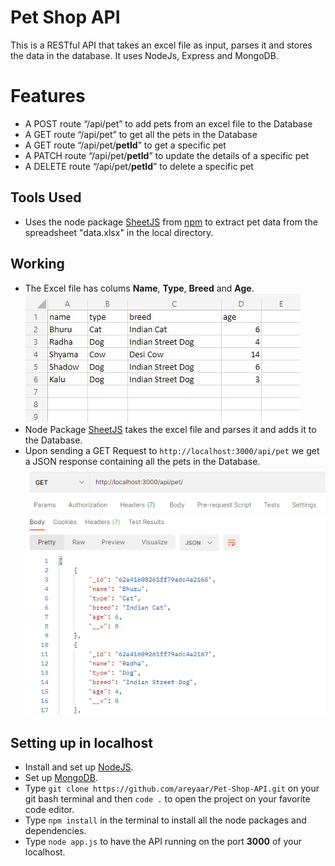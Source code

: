 
# Pet Shop API

This is a RESTful API that takes an excel file as input, parses it and stores the data in the database.
It uses NodeJs, Express and MongoDB.


# Features
-   A POST route “/api/pet” to add pets from an excel file to the Database
-   A GET route “/api/pet” to get all the pets in the Database
-   A GET route “/api/pet/**petId**” to get a specific pet
-   A PATCH route “/api/pet/**petId**” to update the details of a specific pet
-   A DELETE route “/api/pet/**petId**” to delete a specific pet

## Tools Used
- Uses the node package  [SheetJS](https://www.npmjs.com/package/xlsx) from [npm](https://www.npmjs.com/) to  extract pet data from the spreadsheet "data.xlsx" in the local directory.

## Working
- The Excel file has colums **Name**, **Type**, **Breed** and **Age**.\
![Excel File](img/excel.png)
- Node Package [SheetJS](https://www.npmjs.com/package/xlsx) takes the excel file and parses it and adds it to the Database.
- Upon sending a GET Request to `http://localhost:3000/api/pet` we get a JSON response containing all the pets in the Database.\
![Postman Snip](img/postman2.png)



## Setting up in localhost

- Install and set up [NodeJS](https://www.youtube.com/watch?v=JINE4D0Syqw&ab_channel=Telusko).
- Set up [MongoDB](https://www.youtube.com/watch?v=wcx3f0eUiAw&ab_channel=WebDevSimplified).
- Type `git clone https://github.com/areyaar/Pet-Shop-API.git` on your git bash terminal and then `code .` to open the project on your favorite code editor.
- Type `npm install` in the terminal to install all the node packages and dependencies.
- Type `node app.js` to have the API running on the port **3000** of your localhost.

